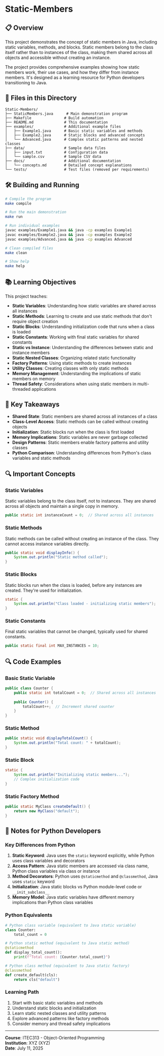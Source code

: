 # Static-Members

## 📋 Overview

This project demonstrates the concept of static members in Java, including static variables, methods, and blocks. Static members belong to the class itself rather than to instances of the class, making them shared across all objects and accessible without creating an instance.

The project provides comprehensive examples showing how static members work, their use cases, and how they differ from instance members. It's designed as a learning resource for Python developers transitioning to Java.

## 📁 Files in this Directory

```
Static-Members/
├── StaticMembers.java      # Main demonstration program
├── Makefile               # Build automation
├── README.md              # This documentation
├── examples/              # Additional example files
│   ├── Example1.java      # Basic static variables and methods
│   ├── Example2.java      # Static blocks and advanced concepts
│   └── Advanced.java      # Complex static patterns and nested classes
├── data/                  # Sample data files
│   ├── input.txt          # Configuration data
│   └── sample.csv         # Sample CSV data
├── docs/                  # Additional documentation
│   └── concepts.md        # Detailed concept explanations
└── tests/                 # Test files (removed per requirements)
```

## 🛠 Building and Running

```bash
# Compile the program
make compile

# Run the main demonstration
make run

# Run individual examples
javac examples/Example1.java && java -cp examples Example1
javac examples/Example2.java && java -cp examples Example2
javac examples/Advanced.java && java -cp examples Advanced

# Clean compiled files
make clean

# Show help
make help
```

## 📚 Learning Objectives

This project teaches:

- **Static Variables**: Understanding how static variables are shared across all instances
- **Static Methods**: Learning to create and use static methods that don't require object creation
- **Static Blocks**: Understanding initialization code that runs when a class is loaded
- **Static Constants**: Working with final static variables for shared constants
- **Static vs Instance**: Understanding the differences between static and instance members
- **Static Nested Classes**: Organizing related static functionality
- **Factory Patterns**: Using static methods to create instances
- **Utility Classes**: Creating classes with only static methods
- **Memory Management**: Understanding the implications of static members on memory
- **Thread Safety**: Considerations when using static members in multi-threaded applications

## 🎯 Key Takeaways

- **Shared State**: Static members are shared across all instances of a class
- **Class-Level Access**: Static methods can be called without creating objects
- **Initialization**: Static blocks run when the class is first loaded
- **Memory Implications**: Static variables are never garbage collected
- **Design Patterns**: Static members enable factory patterns and utility classes
- **Python Comparison**: Understanding differences from Python's class variables and static methods

## 🔍 Important Concepts

### Static Variables
Static variables belong to the class itself, not to instances. They are shared across all objects and maintain a single copy in memory.

```java
public static int instanceCount = 0;  // Shared across all instances
```

### Static Methods
Static methods can be called without creating an instance of the class. They cannot access instance variables directly.

```java
public static void displayInfo() {
    System.out.println("Static method called");
}
```

### Static Blocks
Static blocks run when the class is loaded, before any instances are created. They're used for initialization.

```java
static {
    System.out.println("Class loaded - initializing static members");
}
```

### Static Constants
Final static variables that cannot be changed, typically used for shared constants.

```java
public static final int MAX_INSTANCES = 10;
```

## 🔍 Code Examples

### Basic Static Variable
```java
public class Counter {
    public static int totalCount = 0;  // Shared across all instances
    
    public Counter() {
        totalCount++;  // Increment shared counter
    }
}
```

### Static Method
```java
public static void displayTotalCount() {
    System.out.println("Total count: " + totalCount);
}
```

### Static Block
```java
static {
    System.out.println("Initializing static members...");
    // Complex initialization code
}
```

### Static Factory Method
```java
public static MyClass createDefault() {
    return new MyClass("default");
}
```

## 📝 Notes for Python Developers

### Key Differences from Python

1. **Static Keyword**: Java uses the `static` keyword explicitly, while Python uses class variables and decorators
2. **Access Pattern**: Java static members are accessed via class name, Python class variables via class or instance
3. **Method Decorators**: Python uses `@staticmethod` and `@classmethod`, Java uses `static` keyword
4. **Initialization**: Java static blocks vs Python module-level code or `__init_subclass__`
5. **Memory Model**: Java static variables have different memory implications than Python class variables

### Python Equivalents

```python
# Python class variable (equivalent to Java static variable)
class Counter:
    total_count = 0

# Python static method (equivalent to Java static method)
@staticmethod
def display_total_count():
    print(f"Total count: {Counter.total_count}")

# Python class method (equivalent to Java static factory)
@classmethod
def create_default(cls):
    return cls("default")
```

### Learning Path
1. Start with basic static variables and methods
2. Understand static blocks and initialization
3. Learn static nested classes and utility patterns
4. Explore advanced patterns like factory methods
5. Consider memory and thread safety implications

---

**Course**: ITEC313 - Object-Oriented Programming  
**Institution**: XYZ (XYZ)  
**Date**: July 11, 2025
